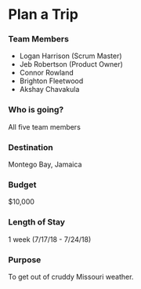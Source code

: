 # Plan a Trip

### Team Members
* Logan Harrison (Scrum Master)
* Jeb Robertson (Product Owner)
* Connor Rowland
* Brighton Fleetwood
* Akshay Chavakula

### Who is going?
All five team members

### Destination
Montego Bay, Jamaica

### Budget
$10,000

### Length of Stay
1 week (7/17/18 - 7/24/18)

### Purpose
To get out of cruddy Missouri weather.
